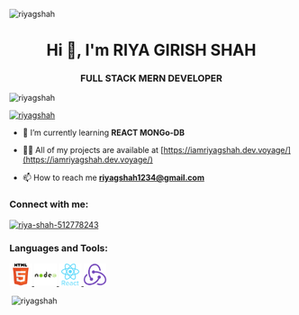 
<p align="left"> <img src="https://data.whicdn.com/images/197123065/original.gif" alt="riyagshah" /> </p>
<h1 align="center">Hi 👋, I'm RIYA GIRISH SHAH</h1>
<h3 align="center">FULL STACK MERN DEVELOPER</h3>

<p align="left"> <img src="https://komarev.com/ghpvc/?username=riyagshah&label=Profile%20views&color=0e75b6&style=flat" alt="riyagshah" /> </p>

<p align="left"> <a href="https://github.com/ryo-ma/github-profile-trophy"><img src="https://github-profile-trophy.vercel.app/?username=riyagshah" alt="riyagshah" /></a> </p>

- 🌱 I’m currently learning **REACT MONGo-DB**

- 👨‍💻 All of my projects are available at [https://iamriyagshah.dev.voyage/](https://iamriyagshah.dev.voyage/)

- 📫 How to reach me **riyagshah1234@gmail.com**

<h3 align="left">Connect with me:</h3>
<p align="left">
<a href="https://linkedin.com/in/riya-shah-512778243" target="blank"><img align="center" src="https://raw.githubusercontent.com/rahuldkjain/github-profile-readme-generator/master/src/images/icons/Social/linked-in-alt.svg" alt="riya-shah-512778243" height="30" width="40" /></a>
</p>

<h3 align="left">Languages and Tools:</h3>
<p align="left"> <a href="https://www.w3.org/html/" target="_blank" rel="noreferrer"> <img src="https://raw.githubusercontent.com/devicons/devicon/master/icons/html5/html5-original-wordmark.svg" alt="html5" width="40" height="40"/> </a> <a href="https://nodejs.org" target="_blank" rel="noreferrer"> <img src="https://raw.githubusercontent.com/devicons/devicon/master/icons/nodejs/nodejs-original-wordmark.svg" alt="nodejs" width="40" height="40"/> </a> <a href="https://reactjs.org/" target="_blank" rel="noreferrer"> <img src="https://raw.githubusercontent.com/devicons/devicon/master/icons/react/react-original-wordmark.svg" alt="react" width="40" height="40"/> </a> <a href="https://redux.js.org" target="_blank" rel="noreferrer"> <img src="https://raw.githubusercontent.com/devicons/devicon/master/icons/redux/redux-original.svg" alt="redux" width="40" height="40"/> </a> </p>

<p>&nbsp;<img align="center" src="https://github-readme-stats.vercel.app/api?username=riyagshah&show_icons=true&locale=en" alt="riyagshah" /></p>
